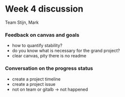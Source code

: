# Week 4 discussion

Team Stijn, Mark

### Feedback on canvas and goals

+ how to quantify stability?
+ do you know what is necessary for the grand project?
+ clear canvas, pity there is no readme

### Conversation on the progress status

+ create a project timeline
+ create a project issue
+ not on team or gitalb -> not happened
